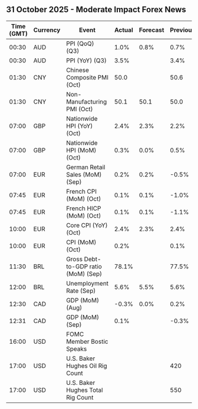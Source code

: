## 31 October 2025 - Moderate Impact Forex News

| Time (GMT) | Currency | Event | Actual | Forecast | Previous |
|------|----------|-------|--------|----------|----------|
| 00:30 | AUD | PPI (QoQ) (Q3) | 1.0% | 0.8% | 0.7% |
| 00:30 | AUD | PPI (YoY) (Q3) | 3.5% |  | 3.4% |
| 01:30 | CNY | Chinese Composite PMI (Oct) | 50.0 |  | 50.6 |
| 01:30 | CNY | Non-Manufacturing PMI (Oct) | 50.1 | 50.1 | 50.0 |
| 07:00 | GBP | Nationwide HPI (YoY) (Oct) | 2.4% | 2.3% | 2.2% |
| 07:00 | GBP | Nationwide HPI (MoM) (Oct) | 0.3% | 0.0% | 0.5% |
| 07:00 | EUR | German Retail Sales (MoM) (Sep) | 0.2% | 0.2% | -0.5% |
| 07:45 | EUR | French CPI (MoM) (Oct) | 0.1% | 0.1% | -1.0% |
| 07:45 | EUR | French HICP (MoM) (Oct) | 0.1% | 0.1% | -1.1% |
| 10:00 | EUR | Core CPI (YoY) (Oct) | 2.4% | 2.3% | 2.4% |
| 10:00 | EUR | CPI (MoM) (Oct) | 0.2% |  | 0.1% |
| 11:30 | BRL | Gross Debt-to-GDP ratio (MoM) (Sep) | 78.1% |  | 77.5% |
| 12:00 | BRL | Unemployment Rate (Sep) | 5.6% | 5.5% | 5.6% |
| 12:30 | CAD | GDP (MoM) (Aug) | -0.3% | 0.0% | 0.2% |
| 12:31 | CAD | GDP (MoM) (Sep) | 0.1% |  | -0.3% |
| 16:00 | USD | FOMC Member Bostic Speaks |  |  |  |
| 17:00 | USD | U.S. Baker Hughes Oil Rig Count |  |  | 420 |
| 17:00 | USD | U.S. Baker Hughes Total Rig Count |  |  | 550 |
